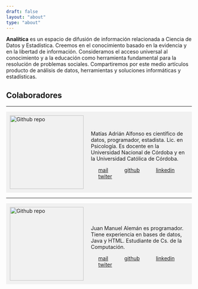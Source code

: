 ```yaml
---
draft: false 
layout: "about"
type: "about"
---  
```


**Analítica** es un espacio de difusión de información relacionada a Ciencia de Datos y Estadística. 
Creemos en el conocimiento basado en la evidencia y en la libertad de información.
Consideramos el acceso universal al conocimiento y a la educación como herramienta fundamental para la resolución de problemas sociales.
Compartiremos por este medio artículos producto de análisis de datos, herramientas y soluciones informáticas y estadísticas.

## Colaboradores
---  

<style>

.contenedor{
    display:flex;
    flex-wrap: wrap;
    align-items: center;
    background-color: #f1f1f1;

}

.contenedor > div{
    width: 200px;
    margin: 10px;

}


.subcontenedor{
    display:flex;
    flex-flow: column;
    flex-grow: 8;
}
</style>

<div class="contenedor">
    <div>
        <img src="https://simpleicons.org/icons/github.svg" style = "width:200px" alt="Github repo" />
    </div>
    <div class="subcontenedor">
        <p style="flex-grow: 8">
            Matías Adrián Alfonso es científico de datos, programador, estadista. Lic. en Psicología. Es docente en la Universidad Nacional de Córdoba y en la Universidad Católica de Córdoba.
        </p>
        <li style= "display:inline-block">
            <a href="https://github.com/yihui/hugo-xmin" style = "margin:20px">mail</a>
            <a href="https://github.com/yihui/hugo-xmin" style = "margin:20px">github</a>
            <a href="https://github.com/yihui/hugo-xmin" style = "margin:20px">linkedin</a>
            <a href="https://github.com/yihui/hugo-xmin" style = "margin:20px">twiter</a>
        </li>
    </div>
</div>
        
---

<div class="contenedor">
    <div>
        <img src="https://simpleicons.org/icons/github.svg" style = "width:200px" alt="Github repo" />
    </div>
    <div class="subcontenedor">
        <p style="flex-grow: 8">
            Juan Manuel Alemán es programador. Tiene experiencia en bases de datos, Java y HTML. Estudiante de Cs. de la Computación.
        </p>
        <li style= "display:inline-block">
            <a href="https://github.com/yihui/hugo-xmin" style = "margin:20px">mail</a>
            <a href="https://github.com/yihui/hugo-xmin" style = "margin:20px">github</a>
            <a href="https://github.com/yihui/hugo-xmin" style = "margin:20px">linkedin</a>
            <a href="https://github.com/yihui/hugo-xmin" style = "margin:20px">twiter</a>
        </li>
    </div>
</div>